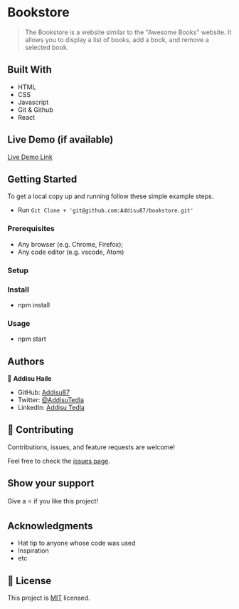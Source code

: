 # Bookstore

> The Bookstore is a website similar to the "Awesome Books" website. It allows you to display a list of books, add a book, and remove a selected book.

## Built With

- HTML
- CSS
- Javascript
- Git & Github
- React

## Live Demo (if available)

[Live Demo Link](https://livedemo.com)

## Getting Started

To get a local copy up and running follow these simple example steps.

- Run `Git Clone + 'git@github.com:Addisu87/bookstore.git'`

### Prerequisites

- Any browser (e.g. Chrome, Firefox);
- Any code editor (e.g. vscode, Atom)

### Setup

### Install

- npm install

### Usage

- npm start

## Authors

👤 **Addisu Haile**

- GitHub: [Addisu87](https://github.com/Addisu87)
- Twitter: [@AddisuTedla](https://twitter.com/AddisuTedla)
- LinkedIn: [Addisu Tedla](https://www.linkedin.com/in/addisu-tedla-8b4a10143/)

## 🤝 Contributing

Contributions, issues, and feature requests are welcome!

Feel free to check the [issues page](../../issues/).

## Show your support

Give a ⭐️ if you like this project!

## Acknowledgments

- Hat tip to anyone whose code was used
- Inspiration
- etc

## 📝 License

This project is [MIT](./MIT.md) licensed.
